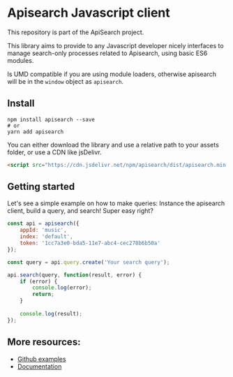 Apisearch Javascript client
===========================

This repository is part of the ApiSearch project.

This library aims to provide to any Javascript developer nicely interfaces to 
manage search-only processes related to Apisearch, using 
basic ES6 modules.

Is UMD compatible if you are using module loaders, otherwise apisearch will be 
in the `window` object as `apisearch`. 
  

## Install

```shell
npm install apisearch --save
# or
yarn add apisearch
```

You can either download the library and use a relative path to your assets folder, 
or use a CDN like jsDelivr. 

```html
<script src="https://cdn.jsdelivr.net/npm/apisearch/dist/apisearch.min.js"></script>
```


## Getting started

Let's see a simple example on how to make queries: Instance the apisearch client, 
build a query, and search! Super easy right?
```javascript
const api = apisearch({
    appId: 'music',
    index: 'default',
    token: '1cc7a3e0-bda5-11e7-abc4-cec278b6b50a'
});

const query = api.query.create('Your search query');

api.search(query, function(result, error) {
    if (error) {
        console.log(error);
        return;
    }
    
    console.log(result);
});
```

## More resources:
 - [Github examples](https://github.com/alexhoma/javascript-search-client/blob/master/examples)
 - [Documentation](http://docs.apisearch.io)